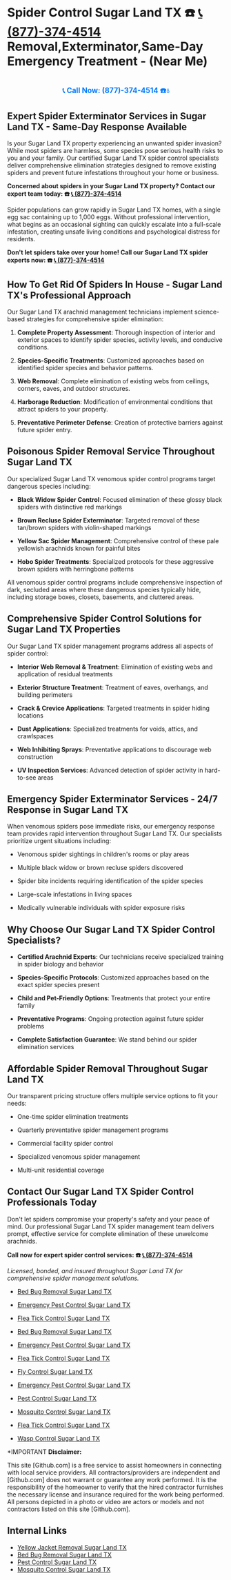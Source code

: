 # Spider Control Sugar Land TX ☎️ [📞 (877)-374-4514](https://pest-control-4514.netlify.app) Removal,Exterminator,Same-Day Emergency Treatment - (Near Me)
# 

<p align="center" style="font-size: 1.2em; font-weight: bold; margin: 20px 0;">
  <a href="https://pest-control-4514.netlify.app" target="_blank" style="color: #007BFF; text-decoration: none;">📞 Call Now: (877)-374-4514 ☎️💧</a>
</p>

## Expert Spider Exterminator Services in Sugar Land TX - Same-Day Response Available

Is your Sugar Land TX property experiencing an unwanted spider invasion? While most spiders are harmless, some species pose serious health risks to you and your family. Our certified Sugar Land TX spider control specialists deliver comprehensive elimination strategies designed to remove existing spiders and prevent future infestations throughout your home or business.

**Concerned about spiders in your Sugar Land TX property? Contact our expert team today: ☎️ [📞 (877)-374-4514](https://pest-control-4514.netlify.app)**

Spider populations can grow rapidly in Sugar Land TX homes, with a single egg sac containing up to 1,000 eggs. Without professional intervention, what begins as an occasional sighting can quickly escalate into a full-scale infestation, creating unsafe living conditions and psychological distress for residents.

**Don't let spiders take over your home! Call our Sugar Land TX spider experts now: ☎️ [📞 (877)-374-4514](https://pest-control-4514.netlify.app)**

## How To Get Rid Of Spiders In House - Sugar Land TX's Professional Approach

Our Sugar Land TX arachnid management technicians implement science-based strategies for comprehensive spider elimination:

1. **Complete Property Assessment**: Thorough inspection of interior and exterior spaces to identify spider species, activity levels, and conducive conditions.

2. **Species-Specific Treatments**: Customized approaches based on identified spider species and behavior patterns.

3. **Web Removal**: Complete elimination of existing webs from ceilings, corners, eaves, and outdoor structures.

4. **Harborage Reduction**: Modification of environmental conditions that attract spiders to your property.

5. **Preventative Perimeter Defense**: Creation of protective barriers against future spider entry.

## Poisonous Spider Removal Service Throughout Sugar Land TX

Our specialized Sugar Land TX venomous spider control programs target dangerous species including:

- **Black Widow Spider Control**: Focused elimination of these glossy black spiders with distinctive red markings

- **Brown Recluse Spider Exterminator**: Targeted removal of these tan/brown spiders with violin-shaped markings

- **Yellow Sac Spider Management**: Comprehensive control of these pale yellowish arachnids known for painful bites

- **Hobo Spider Treatments**: Specialized protocols for these aggressive brown spiders with herringbone patterns

All venomous spider control programs include comprehensive inspection of dark, secluded areas where these dangerous species typically hide, including storage boxes, closets, basements, and cluttered areas.

## Comprehensive Spider Control Solutions for Sugar Land TX Properties

Our Sugar Land TX spider management programs address all aspects of spider control:

- **Interior Web Removal & Treatment**: Elimination of existing webs and application of residual treatments

- **Exterior Structure Treatment**: Treatment of eaves, overhangs, and building perimeters

- **Crack & Crevice Applications**: Targeted treatments in spider hiding locations

- **Dust Applications**: Specialized treatments for voids, attics, and crawlspaces

- **Web Inhibiting Sprays**: Preventative applications to discourage web construction

- **UV Inspection Services**: Advanced detection of spider activity in hard-to-see areas

## Emergency Spider Exterminator Services - 24/7 Response in Sugar Land TX

When venomous spiders pose immediate risks, our emergency response team provides rapid intervention throughout Sugar Land TX. Our specialists prioritize urgent situations including:

- Venomous spider sightings in children's rooms or play areas

- Multiple black widow or brown recluse spiders discovered

- Spider bite incidents requiring identification of the spider species

- Large-scale infestations in living spaces

- Medically vulnerable individuals with spider exposure risks

## Why Choose Our Sugar Land TX Spider Control Specialists?

- **Certified Arachnid Experts**: Our technicians receive specialized training in spider biology and behavior

- **Species-Specific Protocols**: Customized approaches based on the exact spider species present

- **Child and Pet-Friendly Options**: Treatments that protect your entire family

- **Preventative Programs**: Ongoing protection against future spider problems

- **Complete Satisfaction Guarantee**: We stand behind our spider elimination services

## Affordable Spider Removal Throughout Sugar Land TX

Our transparent pricing structure offers multiple service options to fit your needs:

- One-time spider elimination treatments

- Quarterly preventative spider management programs

- Commercial facility spider control

- Specialized venomous spider management

- Multi-unit residential coverage

## Contact Our Sugar Land TX Spider Control Professionals Today

Don't let spiders compromise your property's safety and your peace of mind. Our professional Sugar Land TX spider management team delivers prompt, effective service for complete elimination of these unwelcome arachnids.

**Call now for expert spider control services: ☎️ [📞 (877)-374-4514](https://pest-control-4514.netlify.app)**

*Licensed, bonded, and insured throughout Sugar Land TX for comprehensive spider management solutions.*


- [Bed Bug Removal Sugar Land TX](https://github.com/allyoucaneatsushiin/plumbing-texas/blob/main/Bed-Bug-Removal-Sugar-Land-TX-877-374-4514-Exterminator-Same-Day-Emergency-Treatment-Near-Me.md)
- [Emergency Pest Control Sugar Land TX](https://github.com/allyoucaneatsushiin/plumbing-texas/blob/main/Emergency-Pest-Control-Sugar-Land-TX-877-374-4514-24-7-Fast-Response-Near-Me.md)
- [Flea Tick Control Sugar Land TX](https://github.com/allyoucaneatsushiin/plumbing-texas/blob/main/Flea-Tick-Control-Sugar-Land-TX-877-374-4514-Removal-Exterminator-Same-Day-Emergency-Treatment-Near-Me.md)


- [Bed Bug Removal Sugar Land TX](https://github.com/allyoucaneatsushiin/plumbing-texas/blob/main/Bed-Bug-Removal-Sugar-Land-TX-877-374-4514-Exterminator-Same-Day-Emergency-Treatment-Near-Me.md)
- [Emergency Pest Control Sugar Land TX](https://github.com/allyoucaneatsushiin/plumbing-texas/blob/main/Emergency-Pest-Control-Sugar-Land-TX-877-374-4514-24-7-Fast-Response-Near-Me.md)
- [Flea Tick Control Sugar Land TX](https://github.com/allyoucaneatsushiin/plumbing-texas/blob/main/Flea-Tick-Control-Sugar-Land-TX-877-374-4514-Removal-Exterminator-Same-Day-Emergency-Treatment-Near-Me.md)


- [Fly Control Sugar Land TX](https://github.com/allyoucaneatsushiin/plumbing-texas/blob/main/Fly-Control-Sugar-Land-TX-877-374-4514-Prevention-Same-Day-Emergency-Treatment-Near-Me.md)
- [Emergency Pest Control Sugar Land TX](https://github.com/allyoucaneatsushiin/plumbing-texas/blob/main/Emergency-Pest-Control-Sugar-Land-TX-877-374-4514-24-7-Fast-Response-Near-Me.md)
- [Pest Control Sugar Land TX](https://github.com/allyoucaneatsushiin/plumbing-texas/blob/main/Pest-Control-Sugar-Land-TX-877-374-4514-Exterminator-Same-Day-Emergency-Treatment-Near-Me.md)


- [Mosquito Control Sugar Land TX](https://github.com/allyoucaneatsushiin/plumbing-texas/blob/main/Mosquito-Control-Sugar-Land-TX-877-374-4514-Exterminator-Same-Day-Emergency-Treatment-Near-Me.md)
- [Flea Tick Control Sugar Land TX](https://github.com/allyoucaneatsushiin/plumbing-texas/blob/main/Flea-Tick-Control-Sugar-Land-TX-877-374-4514-Removal-Exterminator-Same-Day-Emergency-Treatment-Near-Me.md)
- [Wasp Control Sugar Land TX](https://github.com/allyoucaneatsushiin/plumbing-texas/blob/main/Wasp-Control-Sugar-Land-TX-877-374-4514-Removal-Exterminator-Same-Day-Emergency-Treatment-Near-Me.md)


*IMPORTANT **Disclaimer:**  

This site [Github.com] is a free service to assist homeowners in connecting with local service providers. All contractors/providers are independent and [Github.com] does not warrant or guarantee any work performed. It is the responsibility of the homeowner to verify that the hired contractor furnishes the necessary license and insurance required for the work being performed. All persons depicted in a photo or video are actors or models and not contractors listed on this site [Github.com].


## Internal Links
- [Yellow Jacket Removal Sugar Land TX](https://github.com/allyoucaneatsushiin/plumbing-texas/blob/main/Yellow-Jacket-Removal-Sugar-Land-TX-877-374-4514-Exterminator-Same-Day-Emergency-Treatment-Near-Me.md)
- [Bed Bug Removal Sugar Land TX](https://github.com/allyoucaneatsushiin/plumbing-texas/blob/main/Bed-Bug-Removal-Sugar-Land-TX-877-374-4514-Exterminator-Same-Day-Emergency-Treatment-Near-Me.md)
- [Pest Control Sugar Land TX](https://github.com/allyoucaneatsushiin/plumbing-texas/blob/main/Pest-Control-Sugar-Land-TX-877-374-4514-Exterminator-Same-Day-Emergency-Treatment-Near-Me.md)
- [Mosquito Control Sugar Land TX](https://github.com/allyoucaneatsushiin/plumbing-texas/blob/main/Mosquito-Control-Sugar-Land-TX-877-374-4514-Exterminator-Same-Day-Emergency-Treatment-Near-Me.md)

